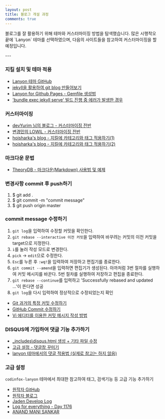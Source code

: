 ```yaml
---
layout: post
title: 블로그 개설 과정
comments: true
---
```

<p class="message">
블로그를 잘 활용하기 위해 테마와 커스터마이징 방법을 탐색했습니다.  많은 시행착오 끝에 `Lanyon` 테마를 선택하였으며, 다음의 사이트들을 참고하여 커스터마이징을 할 예정입니다.
</p>
---

### 지킬 설치 및 테마 적용
+ [Lanyon 테마 GitHub](https://github.com/poole/lanyon)
+ [jekyll을 활용하여 git blog 만들어보기](https://hwiyong.tistory.com/275)
+ [Lanyon for Github Pages - Gemfile 생성법](https://www.akashhajari.com/blogs/Lanyon-for-Github-Pages)
+ ['bundle exec jekyll serve' 빌드 진행 중 에러가 발생한 경우](https://swifteyes.blogspot.com/2016/12/jekyll-github.html)

### 커스터마이징
+ [devYurim 님의 블로그 - 커스터마이징 전반](https://devyurim.github.io/DE/Github%20Blog)
+ [변경민의 LOWIL - 커스터마이징 전반](https://changemin.github.io/posts/)
+ [hoisharka's blog - 지킬에 카테고리와 태그 적용하기(1)](https://hoisharka.github.io/jekyll/2017/12/03/jekyll-category-001/)
+ [hoisharka's blog - 지킬에 카테고리와 태그 적용하기(2)](https://hoisharka.github.io/jekyll/2017/12/03/jekyll-category-002/)   

### 마크다운 문법
+ [TheoryDB - 마크다운(Markdown) 사용법 및 예제](https://theorydb.github.io/envops/2019/05/22/envops-blog-how-to-use-md/) 

### 변경사항 commit 후 push하기
1. $ git add .
2. $ git commit -m "commit message"
3. $ git push origin master

### commit message 수정하기
1. `git log`을 입력하여 수정할 커밋을 확인한다.
2. `git rebase --interactive 이전 커밋`을 입력하여 바꾸려는 커밋의 이전 커밋을 target으로 지정한다.
3. `i`를 눌러 작성 모드로 변경한다.
4. `pick` → `edit`으로 수정한다.
5. `Esc`를 누른 후 `:wq!`을 입력하여 저장하고 편집기를 종료한다.
6. `git commit --amend`을 입력하면 편집기가 생성된다. 아까처럼 3번 절차를 실행하여 커밋 메시지를 바꾼다. 5번 절차를 실행하여 저장하고 편집을 종료한다.
7. `git rebase --continue`를 입력하고 'Successfully rebased and updated ...'이 뜬다면 성공
8. `git log`을 다시 입력하여 정상적으로 수정되었는지 확인  
+ [Git 과거의 특정 커밋 수정하기](https://homoefficio.github.io/2017/04/16/Git-%EA%B3%BC%EA%B1%B0%EC%9D%98-%ED%8A%B9%EC%A0%95-%EC%BB%A4%EB%B0%8B-%EC%88%98%EC%A0%95%ED%95%98%EA%B8%B0/)
+ [GitHub Commit 수정하기](https://coding-groot.tistory.com/30)
+ [Vi 에디터를 이용한 커밋 메시지 작성 방법](https://cau-dosc.github.io/how-to-write-commit-messages-using-vi.html)  

### DISQUS에 가입하여 댓글 기능 추가하기
+ [_includes\disqus.html 생성 + 기타 파일 수정](https://skyksit.tistory.com/entry/%EB%94%94%EC%8A%A4%EC%BB%A4%EC%8A%A4-disqus-%EB%A1%9C-%EA%B9%83%ED%97%88%EB%B8%8C%EC%97%90-%EB%8C%93%EA%B8%80-%EA%B8%B0%EB%8A%A5-%EB%8B%AC%EA%B8%B0-jekyll-github-pages)
+ [고급 설정 - 댓글창 꾸미기](https://jamesu.dev/posts/2020/01/03/adding-disqus-comment-service-to-jekyll/)
+ [lanyon 테마에서의 댓글 적용법 (실제로 참고는 하지 않음)](http://anandmanisankar.com/posts/set-up-blog-jekyll-github-pages-2/)  

### 고급 설정
`codinfox-lanyon` 테마에서 최대한 참고하여 태그, 검색기능 등 고급 기능 추가하기  
+ [원작자 GitHub](https://github.com/codinfox/codinfox-lanyon)
+ [원작자 블로그](http://codinfox.github.io/blog/categories/)
+ [Jaden Develop Log](https://callmejaden.github.io/)
+ [Log for everything - Day 1176](https://minyoungjung.github.io/blog/categories/#%EB%B8%94%EB%A1%9C%EA%B7%B8)
+ [ANAND MANI SANKAR](http://anandmanisankar.com/)  